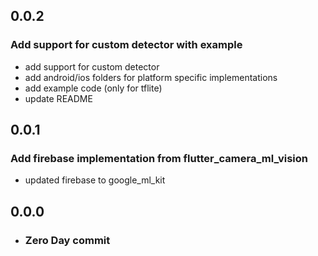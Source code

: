 ## 0.0.2

### Add support for custom detector with example

* add support for custom detector
* add android/ios folders for platform specific implementations
* add example code (only for tflite)
* update README


## 0.0.1

### Add firebase implementation from flutter_camera_ml_vision 

* updated firebase to google_ml_kit

## 0.0.0

* ### Zero Day commit
